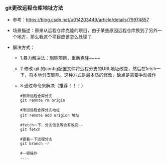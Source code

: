 ### git更改远程仓库地址方法

* 参考：https://blog.csdn.net/u014203449/article/details/79974857


* 场景描述：原来从远程仓库克隆的项目，由于某些原因远程仓库换到了另外一个地方，那么我这个项目应该怎么处理？

* 解决方式：

  * 1.暴力解决法：删除项目，重新克隆~~~~

  * 2.修改.git 的config配置文件将远程分支的URL地址改变，然后在fetch一下，将本地分支删除。这种方式是最本质的修改，缺点是需要手动操作

  * 3.通过命令来解决（推荐！！！）

    ```shell
    #删除远程仓库分支
    git remote rm origin	

    #添加远程仓库分支地址
    git remote add origion 地址

    #fetch一下，分支信息等会有改变~~
    git fetch

    #查看一下远程分支
    git branch -r

    #一顿操作
    ....
    ```

    ​
